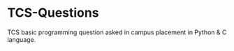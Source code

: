 # TCS-Questions
TCS basic programming question asked in campus placement in Python &amp; C language.
